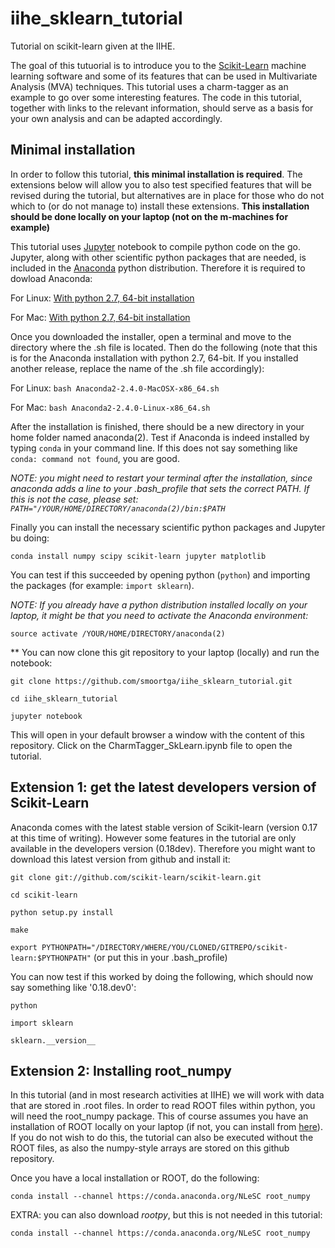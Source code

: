 # iihe_sklearn_tutorial
Tutorial on scikit-learn given at the IIHE. 

The goal of this tutuorial is to introduce you to the [Scikit-Learn](http://scikit-learn.org/stable/) machine learning software and some of its features that can be used in Multivariate Analysis (MVA) techniques. This tutorial uses a charm-tagger as an example to go over some interesting features. The code in this tutorial, together with links to the relevant information, should serve as a basis for your own analysis and can be adapted accordingly.

## Minimal installation
In order to follow this tutorial, **this minimal installation is required**. The extensions below will allow you to also test specified features that will be revised during the tutorial, but alternatives are in place for those who do not which to (or do not manage to) install these extensions. **This installation should be done locally on your laptop (not on the m-machines for example)**

This tutorial uses [Jupyter](http://jupyter.org/) notebook to compile python code on the go. Jupyter, along with other scientific python packages that are needed, is included in the [Anaconda](https://www.continuum.io/downloads) python distribution. Therefore it is required to dowload Anaconda:

For Linux: <a href="https://3230d63b5fc54e62148e-c95ac804525aac4b6dba79b00b39d1d3.ssl.cf1.rackcdn.com/Anaconda2-2.4.0-Linux-x86_64.sh"> With python 2.7, 64-bit installation</a>

For Mac: <a href="https://3230d63b5fc54e62148e-c95ac804525aac4b6dba79b00b39d1d3.ssl.cf1.rackcdn.com/Anaconda2-2.4.0-MacOSX-x86_64.sh"> With python 2.7, 64-bit installation</a>

Once you downloaded the installer, open a terminal and move to the directory where the .sh file is located. Then do the following (note that this is for the Anaconda installation with python 2.7, 64-bit. If you installed another release, replace the name of the .sh file accordingly):

For Linux: `bash Anaconda2-2.4.0-MacOSX-x86_64.sh`

For Mac: `bash Anaconda2-2.4.0-Linux-x86_64.sh`

After the installation is finished, there should be a new directory in your home folder named anaconda(2). Test if Anaconda is indeed installed by typing `conda` in your command line. If this does not say something like `conda: command not found`, you are good. 

*NOTE: you might need to restart your terminal after the installation, since anaconda adds a line to your .bash_profile that sets the correct PATH. If this is not the case, please set: `PATH="/YOUR/HOME/DIRECTORY/anaconda(2)/bin:$PATH`*

Finally you can install the necessary scientific python packages and Jupyter bu doing:

`conda install numpy scipy scikit-learn jupyter matplotlib`

You can test if this succeeded by opening python (`python`) and importing the packages (for example: `import sklearn`).

*NOTE: If you already have a python distribution installed locally on your laptop, it might be that you need to activate the Anaconda environment:*

`source activate /YOUR/HOME/DIRECTORY/anaconda(2)`

** You can now clone this git repository to your laptop (locally) and run the notebook:

`git clone https://github.com/smoortga/iihe_sklearn_tutorial.git`

`cd iihe_sklearn_tutorial`

`jupyter notebook`

This will open in your default browser a window with the content of this repository. Click on the CharmTagger_SkLearn.ipynb file to open the tutorial.

## Extension 1: get the latest developers version of Scikit-Learn
Anaconda comes with the latest stable version of Scikit-learn (version 0.17 at this time of writing). However some features in the tutorial are only available in the developers version (0.18dev). Therefore you might want to download this latest version from github and install it:

`git clone git://github.com/scikit-learn/scikit-learn.git`

`cd scikit-learn`

`python setup.py install`

`make`

`export PYTHONPATH="/DIRECTORY/WHERE/YOU/CLONED/GITREPO/scikit-learn:$PYTHONPATH"` (or put this in your .bash_profile)

You can now test if this worked by doing the following, which should now say something like '0.18.dev0':

`python`

`import sklearn`

`sklearn.__version__`

## Extension 2: Installing root_numpy
In this tutorial (and in most research activities at IIHE) we will work with data that are stored in .root files. In order to read ROOT files within python, you will need the root_numpy package. This of course assumes you have an installation of ROOT locally on your laptop (if not, you can install from [here](https://root.cern.ch/downloading-root)). If you do not wish to do this, the tutorial can also be executed without the ROOT files, as also the numpy-style arrays are stored on this github repository.

Once you have a local installation or ROOT, do the following:

`conda install --channel https://conda.anaconda.org/NLeSC root_numpy`

EXTRA: you can also download *rootpy*, but this is not needed in this tutorial:

`conda install --channel https://conda.anaconda.org/NLeSC root_numpy`
